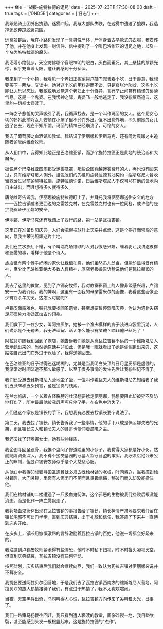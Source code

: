 +++
title = '战报-施特拉德的诅咒'
date = 2025-07-23T11:17:30+08:00
draft = true
tags = ['DND5E']
categories = ['日志']
+++

我跟随骑士团外出执勤，迷雾四起，我与大部队失联，在迷雾中遭遇了狼群，我选择迅速奔跑脱离包围。

远离狼群后，我在小路边发现了一具男性尸体，尸体身着古早款式的衣服，我安葬了他，并在他身上发现一封信件，信中提到了一个叫巴洛维亚的诅咒之地，以及一个名为施特拉德的魔头。

我沿着小路徒步，天空仿佛哪个盲眼神明的眼白，灰白而垂死，其上悬挂的那颗光球，似乎充当着太阳，这让我感到十分亵渎。

我来到了一个小镇，我看见一个老妇正挨家挨户敲门兜售着小吃，出于善意，我想要买下一两块，交谈中，她对这小吃的用料避而不谈，只是夸张地吹嘘，这些小吃能让人乐以忘忧，我敏锐地发觉这个老妇止十分怪异，言行举止间带有精怪的亵渎气息，这是一个鬼婆。在我愣神之际，鬼婆飞一般地逃走了，我没有贸然追击，这里的一切都太亵渎了。

一阵女子悲怆的哭声吸引了我，我循声找去，是一个叫作玛丽的女人。这个爱女心切的妈妈此前将女儿安顿在小屋子里不允许外出。但不出意外地，不久前她的女儿逃了出去，现在不知所踪。玛丽的精神已经崩溃了，可怜的女人。

我去了葡萄藤之血酒馆和教堂。我结识了伊丽娜和伊斯马克，还有同为晨曦之主追随者的唐纳维奇牧师。

从人们口中，我得知此地正是巴洛维亚镇，而那个施特拉德正是此地的统治者和大魔头。

据说整个巴洛维亚四周都受迷雾笼罩，那些企图穿越迷雾离开的人，再也没有回来过，只有维斯塔尼人例外，据说他们的先祖和施特拉德有过契约：维斯塔尼人曾收留救治过以前的施特拉德，施特拉德许诺，日后维斯塔尼人不仅可以在他的领地内自由进出，而且想待多久就待多久。

唐纳维奇告诉我，伊丽娜被施特拉德盯上了，并拜托我将伊丽娜送往安全的地方——瓦拉吉镇或者更西边的克雷兹克村，在克雷兹克村也有一位同袍，或许他的庇护能保证伊丽娜的安全。

伊丽娜、伊斯马克还有我踏上了西行的路，第一站是瓦拉吉镇。

这里正在准备烈阳庆典，人们会把柳枝球升上天空并点燃，这是个美好而崇高的意向，愿我主荣光照耀这片土地。

我们在兰水旅店下榻，有个叫瑞克塔维欧的人对我很感兴趣，缠着我让我讲述狼群和迷雾的事，看样子他是个诗人。

旅店里有两个游手好闲的家伙让我很在意，他们虽然吊儿郎当，但是却显得很有精神，至少比巴洛维亚绝大多数人有精神，旅店老板娘告诉我说他们是瓦拉赫家的人。

我去了这里的教堂，见到了卢锡安牧师，我对教堂彩窗上的人像非常感兴趣，卢锡安一一为我介绍，我的神啊，这里有一面我的母亲雷米尔的画像，我看这些画像至少有百余年历史，这怎么可能呢？

卢锡安面露难色，嘱托我要找回圣遗骨，甚至想要暂停烈阳庆典，他认为遗骨失窃是邪恶势力渗透瓦拉吉的预兆。

我们救下了一位少女，叫阿拉贝尔，她被一个渔夫模样的疯子装进麻袋里沉湖，人们说那是个无魂者，我无法理解，活人怎么能没有灵魂？除非他已经死了！

阿拉贝尔随我们回到了旅店，她告诉我们她是从离瓦拉吉镇不远的一个维斯塔尼人营地跑出来的，当然她原话并非如此，但是我一眼就看出了她是偷偷跑出来的，这姑娘自己出门在外过于危险了，我得送她回去。

在巴洛维亚的日子过得迷迷糊糊的，尤其是当我明白头顶的日月星辰都是虚假的，我渐渐对时间流逝不那么敏感了，以至于很多事情的发生先后让我有些记不清了。

我们还受邀去维斯塔尼人营地坐了坐，一位叫作希瓦夫人的维斯塔尼先知给我了我们五张牌和五条预言，这是宝贵的线索。

在兰水旅店，一个长着古怪胳膊的壮汉想要掳走伊丽娜，我想要阻止却被猝不及防地打伤了，所幸最后他被我厉声呵斥停了手，在夜色中消失了。

人们说这个家伙是镇长的手下，我想我有必要去找镇长要个说法了。

第二天，我去找了镇长，镇长告诉我了一些事情，他的手下八成是伊丽娜失散的兄弟，而且镇长夫人和镇长夫人的哥哥也信仰着晨曦之主。

我还去找了菲奥娜女士，她有些神经质，

我企图寻回圣遗骨，我挨个盘问了修道院里的小伙子，我觉得大家都是好小伙，然而随着调查深入，我不得不接受墓园的守墓人监守自盗的事实，我必须给他带来公正的审判，但是卢锡安牧师似乎是个大慈悲心肠。

从他口中我得知想要寻回圣遗骨就必须去找棺材铺的老板，时间紧迫，当我感到棺材铺时，大门紧锁，里面有人但闭门不见而且畏畏缩缩，我破门而入却没能抓住他。

我们在棺材铺的二楼遭遇了一只吸血鬼衍体，这个邪恶的生物被我们挫败后却没能消逝，而是化作一阵血雾飘走了。

我将吸血鬼衍体出现在瓦拉吉镇的事报告给了镇长，镇长神情严肃地要求我们留在镇长宅邸不可出门半步，直到庆典结束，出于礼貌和信任，我答应了下来并一直待到庆典开始。

在庆典上，镇长用慷慨激昂的言辞激励着瓦拉吉镇的百姓，他说一切都会好起来的。

我注意到卢锡安牧师紧张得有些惶恐，他时不时私下扫视，时不时抬头凝视天空，但直到庆典结束，瓦拉吉镇没有任何异动。

按照计划，庆典结束后我们就会继续向西，我们一致认为瓦拉吉镇对伊丽娜来说并不算安全。

我提出要送阿拉贝尔回营地，于是我们去了瓦拉吉镇西南方的维斯塔尼人营地，阿拉贝尔的族人热情接待了我们，有点过于热情了，我不太喜欢喧闹。

当夜，天空黑得出奇，乌鸦叫得人心慌，瓦拉吉镇方向传来了尖叫和火光，出事了。

我们一路策马扬鞭往回赶，我只看到遭人亵渎的教堂，画像碎裂一地，我目眦欲裂，甚至能感到头发一根根竖起来，这是施特拉德的“杰作”。
